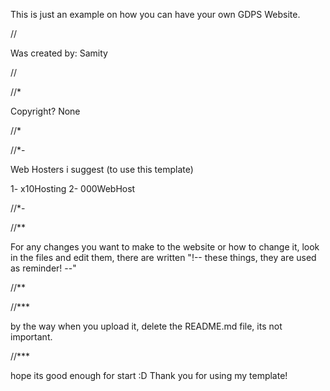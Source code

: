This is just an example on how you can have your own GDPS Website.

//

Was created by: Samity

//

//*

Copyright? None

//*

//*-

Web Hosters i suggest (to use this template)

1- x10Hosting 
2- 000WebHost

//*-

//**

For any changes you want to make to the website or how to change it, look in the files and edit them, there are written  "!-- these things, they are used as reminder! --"

//**

//***

by the way when you upload it, delete the README.md file, its not important.

//***

hope its good enough for start :D Thank you for using my template!
